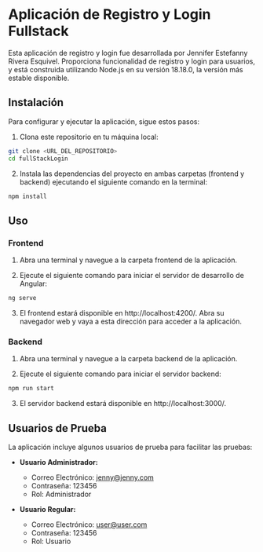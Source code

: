 # Aplicación de Registro y Login Fullstack
Esta aplicación de registro y login fue desarrollada por Jennifer Estefanny Rivera Esquivel. Proporciona funcionalidad de registro y login para usuarios, y está construida utilizando Node.js en su versión 18.18.0, la versión más estable disponible.

## Instalación

Para configurar y ejecutar la aplicación, sigue estos pasos:

1. Clona este repositorio en tu máquina local:

```bash
git clone <URL_DEL_REPOSITORIO>
cd fullStackLogin
```

2. Instala las dependencias del proyecto en ambas carpetas (frontend y backend) ejecutando el siguiente comando en la terminal:
```bash
npm install
```

## Uso

### Frontend

1. Abra una terminal y navegue a la carpeta frontend de la aplicación.

2. Ejecute el siguiente comando para iniciar el servidor de desarrollo de Angular:

```bash
ng serve
```
3. El frontend estará disponible en http://localhost:4200/. Abra su navegador web y vaya a esta dirección para acceder a la aplicación.

### Backend
1. Abra una terminal y navegue a la carpeta backend de la aplicación.

2. Ejecute el siguiente comando para iniciar el servidor backend:

```bash
npm run start
```
3. El servidor backend estará disponible en http://localhost:3000/.

## Usuarios de Prueba

La aplicación incluye algunos usuarios de prueba para facilitar las pruebas:

- **Usuario Administrador:**
  - Correo Electrónico: jenny@jenny.com
  - Contraseña: 123456
  - Rol: Administrador

- **Usuario Regular:**
  - Correo Electrónico: user@user.com
  - Contraseña: 123456
  - Rol: Usuario





